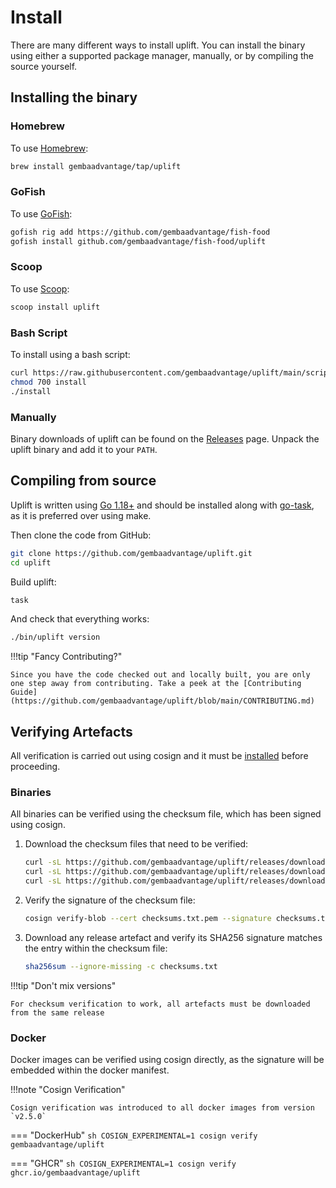 # Install

There are many different ways to install uplift. You can install the binary using either a supported package manager, manually, or by compiling the source yourself.

## Installing the binary

### Homebrew

To use [Homebrew](https://brew.sh/):

```sh
brew install gembaadvantage/tap/uplift
```

### GoFish

To use [GoFish](https://gofi.sh/):

```sh
gofish rig add https://github.com/gembaadvantage/fish-food
gofish install github.com/gembaadvantage/fish-food/uplift
```

### Scoop

To use [Scoop](https://scoop.sh/):

```sh
scoop install uplift
```

### Bash Script

To install using a bash script:

```sh
curl https://raw.githubusercontent.com/gembaadvantage/uplift/main/scripts/install > install
chmod 700 install
./install
```

### Manually

Binary downloads of uplift can be found on the [Releases](https://github.com/gembaadvantage/uplift/releases) page. Unpack the uplift binary and add it to your `PATH`.

## Compiling from source

Uplift is written using [Go 1.18+](https://go.dev/doc/install) and should be installed along with [go-task](https://taskfile.dev/#/installation), as it is preferred over using make.

Then clone the code from GitHub:

```sh
git clone https://github.com/gembaadvantage/uplift.git
cd uplift
```

Build uplift:

```sh
task
```

And check that everything works:

```sh
./bin/uplift version
```

!!!tip "Fancy Contributing?"

    Since you have the code checked out and locally built, you are only one step away from contributing. Take a peek at the [Contributing Guide](https://github.com/gembaadvantage/uplift/blob/main/CONTRIBUTING.md)

## Verifying Artefacts

All verification is carried out using cosign and it must be [installed](https://docs.sigstore.dev/cosign/installation) before proceeding.

### Binaries

All binaries can be verified using the checksum file, which has been signed using cosign.

1. Download the checksum files that need to be verified:

    ```sh
    curl -sL https://github.com/gembaadvantage/uplift/releases/download/v2.5.0/checksums.txt -O
    curl -sL https://github.com/gembaadvantage/uplift/releases/download/v2.5.0/checksums.txt.sig -O
    curl -sL https://github.com/gembaadvantage/uplift/releases/download/v2.5.0/checksums.txt.pem -O
    ```

1. Verify the signature of the checksum file:

    ```sh
    cosign verify-blob --cert checksums.txt.pem --signature checksums.txt.sig checksums.txt
    ```

1. Download any release artefact and verify its SHA256 signature matches the entry within the checksum file:

    ```sh
    sha256sum --ignore-missing -c checksums.txt
    ```

!!!tip "Don't mix versions"

    For checksum verification to work, all artefacts must be downloaded from the same release

### Docker

Docker images can be verified using cosign directly, as the signature will be embedded within the docker manifest.

!!!note "Cosign Verification"

    Cosign verification was introduced to all docker images from version `v2.5.0`

=== "DockerHub"
    ```sh
    COSIGN_EXPERIMENTAL=1 cosign verify gembaadvantage/uplift
    ```

=== "GHCR"
    ```sh
    COSIGN_EXPERIMENTAL=1 cosign verify ghcr.io/gembaadvantage/uplift
    ```
